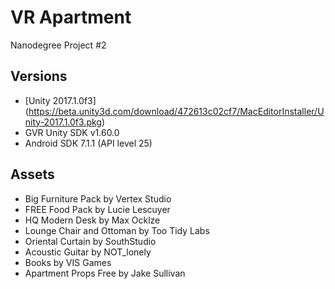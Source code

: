 # VR Apartment
Nanodegree Project #2

## Versions
- [Unity 2017.1.0f3] (https://beta.unity3d.com/download/472613c02cf7/MacEditorInstaller/Unity-2017.1.0f3.pkg)
- GVR Unity SDK v1.60.0
- Android SDK 7.1.1 (API level 25)

## Assets
- Big Furniture Pack by Vertex Studio
- FREE Food Pack by Lucie Lescuyer
- HQ Modern Desk by Max Ocklze
- Lounge Chair and Ottoman by Too Tidy Labs
- Oriental Curtain by SouthStudio
- Acoustic Guitar by NOT_lonely
- Books by VIS Games
- Apartment Props Free by Jake Sullivan

